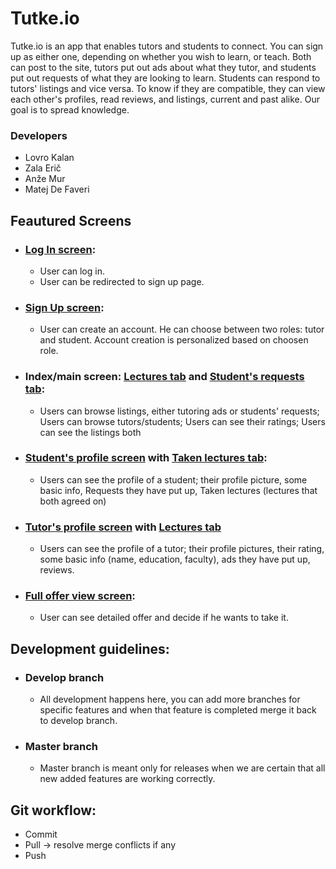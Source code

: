 # Tutke.io

Tutke.io is an app that enables tutors and students to connect. 
You can sign up as either one, depending on whether you wish to learn, or teach.
Both can post to the site, tutors put out ads about what they tutor, and students put out requests of what they are looking to learn. 
Students can respond to tutors' listings and vice versa. To know if they are compatible, they can view each other's profiles, read reviews, and listings, current and past alike.
Our goal is to spread knowledge.


### Developers
* Lovro Kalan
* Zala Erič
* Anže Mur
* Matej De Faveri

## Feautured Screens

* ### [Log In screen](docs/login.png):
	* User can log in.
	* User can be redirected to sign up page.

* ### [Sign Up screen](docs/signUp.png):
	* User can create an account. He can choose between two roles: tutor and student. Account creation is personalized based on choosen role.
	
* ### Index/main screen: [Lectures tab](docs/index.png) and [Student's requests tab](docs/indexTutor.png):
	* Users can browse listings, either tutoring ads or students' requests; Users can browse tutors/students; Users can see their ratings; Users can see the listings both
	
* ### [Student's profile screen](docs/profileStudent.png) with [Taken lectures tab](docs/takenLectures.png):
	* Users can see the profile of a student; their profile picture, some basic info, Requests they have put up, Taken lectures (lectures that both agreed on)
* ### [Tutor's profile screen](docs/profileTutor.png) with [Lectures tab](docs/lectures.png)
	* Users can see the profile of a tutor; their profile pictures, their rating,  some basic info (name, education, faculty), ads they have put up, reviews.
	
* ### [Full offer view screen](docs/offerFullView.png):
	* User can see detailed offer and decide if he wants to take it.
	

## Development guidelines:
* ### Develop branch
	* All development happens here, you can add more branches for specific features and when that feature is completed merge it back to develop branch.

* ### Master branch
	* Master branch is meant only for releases when we are certain that all new added features are working correctly.
	
## Git workflow:
* Commit
* Pull -> resolve merge conflicts if any
* Push
	
